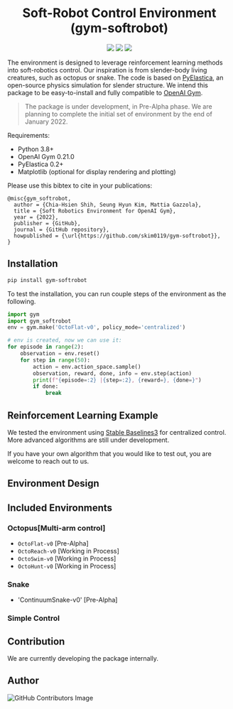 <div align="center">

<h1> Soft-Robot Control Environment (gym-softrobot) </h1>
  <a href="https://github.com/skim0119/gym-softrobot/blob/main/LICENSE"><img src="https://img.shields.io/apm/l/atomic-design-ui.svg?style=flat"></a>
  <a href="https://github.com/skim0119/gym-softrobot"><img src="https://img.shields.io/github/release/skim0119/gym-softrobot.svg?style=flat"></a>
  <img src="https://github.com/skim0119/gym-softrobot/actions/workflows/main.yml/badge.svg?style=flat">
</div>

The environment is designed to leverage reinforcement learning methods into soft-robotics control.
Our inspiration is from slender-body living creatures, such as octopus or snake.
The code is based on [PyElastica](https://github.com/GazzolaLab/PyElastica), an open-source physics simulation for slender structure.
We intend this package to be easy-to-install and fully compatible to [OpenAI Gym](https://github.com/openai/gym).

> The package is under development, in Pre-Alpha phase. We are planning to complete the initial set of environment by the end of January 2022.

Requirements:
- Python 3.8+
- OpenAI Gym 0.21.0
- PyElastica 0.2+
- Matplotlib (optional for display rendering and plotting)

Please use this bibtex to cite in your publications:

```
@misc{gym_softrobot,
  author = {Chia-Hsien Shih, Seung Hyun Kim, Mattia Gazzola},
  title = {Soft Robotics Environment for OpenAI Gym},
  year = {2022},
  publisher = {GitHub},
  journal = {GitHub repository},
  howpublished = {\url{https://github.com/skim0119/gym-softrobot}},
}
```

## Installation

```bash
pip install gym-softrobot
```

To test the installation, you can run couple steps of the environment as the following.
```py
import gym 
import gym_softrobot
env = gym.make('OctoFlat-v0', policy_mode='centralized')

# env is created, now we can use it: 
for episode in range(2): 
    observation = env.reset()
    for step in range(50):
        action = env.action_space.sample() 
        observation, reward, done, info = env.step(action)
        print(f"{episode=:2} |{step=:2}, {reward=}, {done=}")
        if done:
            break
```

## Reinforcement Learning Example

We tested the environment using [Stable Baselines3](https://github.com/DLR-RM/stable-baselines3) for centralized control.
More advanced algorithms are still under development.

If you have your own algorithm that you would like to test out, you are welcome to reach out to us.

## Environment Design

## Included Environments

### Octopus[Multi-arm control]

- `OctoFlat-v0` [Pre-Alpha]
- `OctoReach-v0` [Working in Process]
- `OctoSwim-v0` [Working in Process]
- `OctoHunt-v0` [Working in Process]

### Snake

- 'ContinuumSnake-v0' [Pre-Alpha]

### Simple Control

## Contribution

We are currently developing the package internally.
  
## Author
  
![GitHub Contributors Image][badge-Contributors-image]

<!-- -->
[badge-CI]: https://github.com/skim0119/gym-softrobot/actions/workflows/main.yml/badge.svg
[badge-Contributors-image]: https://contrib.rocks/image?repo=skim0119/gym-softrobot
